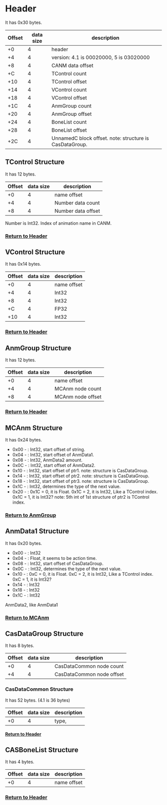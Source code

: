 # Header
It has 0x30 bytes.

| Offset | data size | description |
|---|---|---|
| +0 | 4 | header|
| +4 | 4 | version: 4.1 is 00020000, 5 is 03020000|
| +8 | 4 | CANM data offset|
| +C | 4 | TControl count|
| +10 | 4 | TControl offset|
| +14 | 4 | VControl count|
| +18 | 4 | VControl offset|
| +1C | 4 | AnmGroup count|
| +20 | 4 | AnmGroup offset|
| +24 | 4 | BoneList count|
| +28 | 4 | BoneList offset|
| +2C | 4 | UnnamedC block offset. note: structure is CasDataGroup.|

## TControl Structure
It has 12 bytes.

| Offset | data size | description |
|---|---|---|
| +0 | 4 | name offset|
| +4 | 4 | Number data count|
| +8 | 4 | Number data offset|

Number is Int32. Index of animation name in CANM.
### [Return to Header](#Header)

## VControl Structure
It has 0x14 bytes.

| Offset | data size | description |
|---|---|---|
| +0 | 4 | name offset |
| +4 | 4 | Int32 |
| +8 | 4 | Int32 |
| +C | 4 | FP32 |
| +10 | 4 | Int32 |

### [Return to Header](#Header)

## AnmGroup Structure
It has 12 bytes.

| Offset | data size | description |
|---|---|---|
| +0 | 4 | name offset|
| +4 | 4 | MCAnm node count|
| +8 | 4 | MCAnm node offset|

### [Return to Header](#Header)

## MCAnm Structure
It has 0x24 bytes.

- 0x00 - : Int32, start offset of string.
- 0x04 - : Int32, start offset of AnmData1.
- 0x08 - : Int32, AnmData2 amount.
- 0x0C - : Int32, start offset of AnmData2.
- 0x10 - : Int32, start offset of ptr1. note: structure is CasDataGroup.
- 0x14 - : Int32, start offset of ptr2. note: structure is CasDataGroup.
- 0x18 - : Int32, start offset of ptr3. note: structure is CasDataGroup.
- 0x1C - : Int32, determines the type of the next value.
- 0x20 - : 0x1C = 0, it is Float. 0x1C = 2, it is Int32, Like a TControl index. 0x1C = 1, it is Int32?
note: 5th int of 1st structure of ptr2 is TControl index.

### [Return to AnmGroup](#AnmGroup_Structure)

## AnmData1 Structure
It has 0x20 bytes.

- 0x00 - : Int32
- 0x04 - : Float, it seems to be action time.
- 0x08 - : Int32, start offset of CasDataGroup.
- 0x0C - : Int32, determines the type of the next value.
- 0x10 - : 0xC = 0, it is Float. 0xC = 2, it is Int32, Like a TControl index. 0xC = 1, it is Int32?
- 0x14 - : Int32
- 0x18 - : Int32
- 0x1C - : Int32

AnmData2, like AnmData1

### [Return to MCAnm](#MCAnm_Structure)

## CasDataGroup Structure
It has 8 bytes.

| Offset | data size | description |
|---|---|---|
| +0 | 4 | CasDataCommon node count|
| +4 | 4 | CasDataCommon node offset|

### CasDataCommon Structure
It has 52 bytes. (4.1 is 36 bytes)

| Offset | data size | description |
|---|---|---|
| +0 | 4 | type, |

#### [Return to Header](#Header)

## CASBoneList Structure
It has 4 bytes.

| Offset | data size | description |
|---|---|---|
| +0 | 4 | name offset |

### [Return to Header](#Header)

